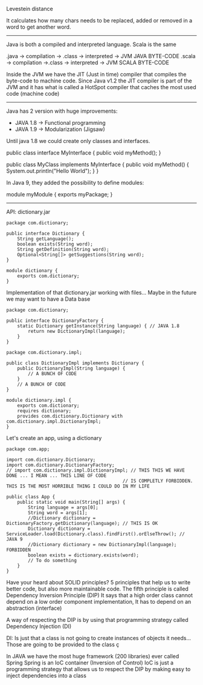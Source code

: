 
Levestein distance

It calculates how many chars needs to be replaced, added or removed in a word to get another word.


---

Java is both a compiled and interpreted language.
Scala is the same

.java -> compilation -> .class -> interpreted -> JVM
JAVA                    BYTE-CODE
.scala -> compilation ->.class -> interpreted -> JVM
SCALA                   BYTE-CODE


Inside the JVM we have the JIT (Just in time) compiler that compiles the byte-code to machine code.
Since Java v1.2 the JIT compiler is part of the JVM and it has what is called a HotSpot compiler that caches the most used code (machine code)

---

Java has 2 version with huge improvements:
- JAVA 1.8 -> Functional programming
- JAVA 1.9 -> Modularization (Jigsaw)

Until java 1.8 we could create only classes and interfaces.

public class interface MyInterface {
    public void myMethod();
}

public class MyClass implements MyInterface {
    public void myMethod() {
        System.out.println("Hello World");
    }
}

In Java 9, they added the possibility to define modules:

module myModule {
    exports myPackage;
}

---

API: dictionary.jar

    package com.dictionary;

    public interface Dictionary {
        String getLanguage();
        boolean exists(String word);
        String getDefinition(String word);
        Optional<String[]> getSuggestions(String word);
    }

    module dictionary {
        exports com.dictionary;
    }

Implementation of that dictionary.jar working with files... Maybe in the future we may want to have a Data base

    package com.dictionary;

    public interface DictionaryFactory {
        static Dictionary getInstance(String language) { // JAVA 1.8
            return new DictionaryImpl(language);
        }
    }
    
    package com.dictionary.impl;

    public class DictionaryImpl implements Dictionary {
        public DictionaryImpl(String language) {
            // A BUNCH OF CODE
        }
        // A BUNCH OF CODE
    }

    module dictionary.impl {
        exports com.dictionary;
        requires dictionary;
        provides com.dictionary.Dictionary with com.dictionary.impl.DictionaryImpl;
    }

Let's create an app, using a dictionary

    package com.app;

    import com.dictionary.Dictionary;
    import com.dictionary.DictionaryFactory;
    // import com.dictionary.impl.DictionaryImpl; // THIS THIS WE HAVE DONE ... I MEAN ... THIS LINE OF CODE
                                               // IS COMPLETLY FORBIDDEN. THIS IS THE MOST HORRIBLE THING I COULD DO IN MY LIFE

    public class App {
        public static void main(String[] args) {
            String language = args[0];
            String word = args[1];
            //Dictionary dictionary = DictionaryFactory.getDictionary(language); // THIS IS OK
            Dictionary dictionary = ServiceLoader.load(Dictionary.class).findFirst().orElseThrow(); // JAVA 9
            //Dictionary dictionary = new DictionaryImpl(language);  FORBIDDEN 
            boolean exists = dictionary.exists(word);
            // To do something
        }
    }

Have your heard about SOLID principles? 5 principles that help us to write better code, but also more maintainable code.
The fifth principle is called Dependency Inversion Principle (DIP)
    It says that a high order class cannot depend on a low order component implementation, It has to depend on an abstraction (interface)

A way of respecting the DIP is by using that programming strategy called Dependency Injection (DI)

DI: Is just that a class is not going to create instances of objects it needs... Those are going to be provided to the class  ç


In JAVA we have the most huge framework (200 libraries) ever called Spring
Spring is an IoC container (Inversion of Control)
IoC is just a programming strategy that allows us to respect the DIP by making easy to inject dependencies into a class 